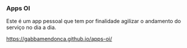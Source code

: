 ### Apps OI

Este é um app pessoal que tem por finalidade agilizar o andamento do serviço no dia a dia.

https://gabbamendonca.github.io/apps-oi/